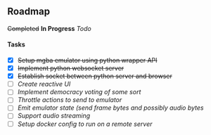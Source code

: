 ## Roadmap

~~Completed~~
__In Progress__
*Todo*

#### Tasks

- [x] ~~Setup mgba emulator using python wrapper API~~
- [x] ~~Implement python websocket server~~
- [x] ~~Establish socket between python server and browser~~
- [ ] *Create reactive UI*
- [ ] *Implement democracy voting of some sort*
- [ ] *Throttle actions to send to emulator*
- [ ] *Emit emulator state (send frame bytes and possibly audio bytes*
- [ ] *Support audio streaming*
- [ ] *Setup docker config to run on a remote server*
